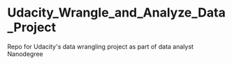 # Udacity_Wrangle_and_Analyze_Data_Project
Repo for Udacity's data wrangling project as part of data analyst  Nanodegree

